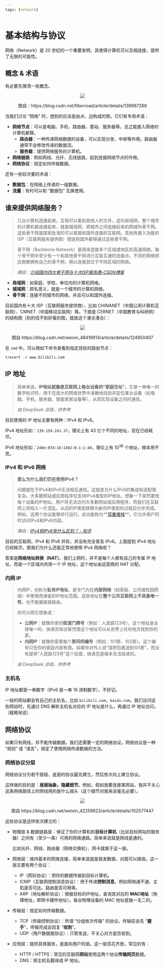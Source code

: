 ```yaml
---
tags: [network]
---
```

# 基本结构与协议

网络（Network）是 20 世纪的一个重要发明，其使得计算机可以互相连接，提供了无限的可能性。

## 概念 & 术语

有必要先理清一些概念。

<center>
    <img src="https://i-blog.csdnimg.cn/blog_migrate/86b25c0a2c3a7d3de440d32b57403753.png"/>
    <p>
        图自：https://blog.csdn.net/fiberroad/article/details/139987286
    </p>
</center>

当我们讨论 “网络” 时，想到的应该是由点、边构成的图，它们有专用术语：

- **网络节点**：可以是电脑、手机、路由器、基站、服务器等，总之能接入网络的计算机都算。
  - **路由器**：一种传递网络数据的设备，可以实现分发、中继等作用。路由器通常不会修改传递的数据流。
  - **服务器**：提供网络服务的计算机。
- **网络链路**：例如网线、光纤、无线链路，起到连接网络节点的作用。
- **网络协议**：规定如何传输数据。

还有一些较次要的术语：

- **数据包**：在网络上传递的一组数据。
- **流量**：有时可以和 “数据包” 互换使用。

## 谁来提供网络服务？

> 几台计算机连接起来，互相可以看到其他人的文件，这叫局域网，整个城市的计算机都连接起来，就是城域网，把城市之间连接起来的网就叫骨干网。这些骨干网是国家批准的可以直接和国外连接的互联网。其他有接入功能的ISP（互联网服务提供商）想连到国外都得通过这些骨干网。
>
> 骨干网（Backbone Network）是用来连接多个区域或地区的高速网络。每个骨干网中至少有一个和其他骨干网进行互联互通的连接点。不同的网络供应商都拥有自己的骨干网，用以连接其位于不同区域的网络。
>
> *摘自：[介绍国内四大骨干网与十大ISP服务商-CSDN博客](https://blog.csdn.net/weixin_48419914/article/details/124950407)*

- **局域网**：如家庭、学校、单位内的计算机网络。
- **城域网**：顾名思义，就是一个城市的计算机网络。
- **骨干网**：连接不同城市的网络，并且可以和国外连接。

目前国内有十大 ISP（互联网服务提供商），比如 CHINANET（中国公用计算机互联网）、CMNET（中国移动互联网）等。下面是 CERNET（中国教育与科研网）的结构图（别的找不到好看的图，就放这个凑合凑合）：

<center>
    <img src="https://i-blog.csdnimg.cn/blog_migrate/34a65807e93656e90a9f12394f954254.png"/>
    <p>
        图自 https://blog.csdn.net/weixin_48419914/article/details/124950407
    </p>
</center>

在 `cmd` 中，可以用如下命令查看到指定目标的路由节点：

```cmd
tracert -4 www.bilibili.com
```

## IP 地址

> 简单来说，**IP地址就像是互联网上每台设备的“家庭住址”**。它是一串唯一的数字标识符，用于在庞大的网络世界中准确地找到并定位某台设备（如电脑、手机、服务器、智能家居设备等），从而实现设备之间的通信。
>
> *由 DeepSeek 总结，供参考*

目前使用的 IP 地址主要有两种：IPv4 和 IPv6。

IPv4 地址形如：`139.159.241.37`，理论上有 43 亿个不同的地址，现在已经耗尽。

IPv6 地址形如：`240e:97d:10:1402:0:1:1:40`，理论上有 $10^{38}$ 个地址，根本用不完。

### IPv4 和 IPv6 网络

> **那么为什么我们仍在使用IPv4？**
>
> 问题就在于IPv4和IPv6无法相互通信。这就是为什么IPv6的集成和适配很复杂。大多数网站或应用程序仅支持IPv4类型的IP地址。想象一下突然更改每个设备的IP地址。用户将无法访问大多数网站或应用程序，而我们在互联网上将陷入一片混乱。从旧的IP类型转换为新的IP类型的过程应分步完成。例如，这两个协议能够并行运行。此功能称为**[双重堆栈](https://zhida.zhihu.com/search?content_id=148509735&content_type=Article&match_order=1&q=双重堆栈&zhida_source=entity)**。它允许用户同时访问IPv4和IPv6内容。
>
> *摘自：[IPv4和IPv6有什么区别？ - 知乎](https://zhuanlan.zhihu.com/p/271708071)*

目前的互联网，IPv4 和 IPv6 并存，并没有完全普及 IPv6。上面提到 IPv4 地址已经耗尽，那我们为什么还能正常地使用 IPv4 网络呢？

答案是**网络地址转换（NAT）**。我们上网时，并不是每个人都有自己的专属 IP 地址，而是一个区域内共用一个 IP 地址，这个地址由运营商的 NAT 分配。

### 内网 IP

> 内网IP，也称为**私有IP地址**，是专门为在**内部网络**（如家庭、公司或校园网络）中使用而保留的IP地址范围。这些地址在**整个公共互联网上不具备唯一性**，也不能被直接路由。
>
> 你可以把它想象成：
>
> - **公网IP**：就像你家的**街道门牌号**（例如：人民路123号）。这个地址是全球唯一的，快递员和访客凭借这个地址可以从世界上任何地方找到你的家。
> - **内网IP**：就像你家里每个**房间的编号**（例如：101房、102房）。这个编号只在你的家庭内部有效。如果你对外人说“请把包裹送到101房”，而没有提供“人民路123号”这个前提，快递员是根本无法投递的。
>
> *由 DeepSeek 总结，供参考*

### 主机名

IP 地址都是一串数字（IPv6 是一串 16 进制数字），不好记。

一般的网站都会有自己的主机名，比如 `bilibili.com`，`baidu.com`。我们访问这些网站时，先通过 DNS 解析主机名对应的 IP 地址是什么，再通过 IP 地址访问。（粗略地说）

## 网络协议

如果只有网线，并不能传输数据。我们还需要一定的网络协议。网络协议是一种 “规则” 或 “语言”，规定了使用网络传递数据的方法。

### 网络协议分层

网络协议分为若干层级，底层的协议最先建立，然后依次向上建立协议。

这样做的目的是：**层层抽象，隐藏细节**。例如，假如我要连接某网站，我并不关心这条网络路径上的网线用的是什么插头（这个细节对我来说毫无必要）。

<center>
    <img src="https://i-blog.csdnimg.cn/blog_migrate/fe136ff4ea9475434b1748dc007d15c2.png"/>
    <p>
        图自 https://blog.csdn.net/weixin_42259823/article/details/102577447
    </p>
</center>

这些协议是这样依次建立的：

- 物理层 & 数据链路层：保证了你的计算机和**目标计算机**（比如目标网站的服务器）之间有（至少一条）可用的网络通路。简单来说就是网线是通的。

  比如光纤、网线、路由器（网络交换机）、网卡就属于这一层。

- 网络层：维持基本的网络连接，简单来说就是我发数据，对面可以接收。这一层主要有两个协议：

  - IP（网际协议）：把你的数据传输到目标计算机。
  - ICMP（互联网控制消息协议）：用于传递**控制消息**，例如网络通不通、主机是否可达、路由是否可用等。
  - ARP（地址解析协议）：根据目标的IP地址，查询其对应的 **MAC地址**（物理地址，即网卡硬件地址）。每台物理设备的 MAC 地址是独一无二的。

- 传输层：规定如何传输数据。

  - TCP（传输控制协议）：所谓 “分组依次传输” 的协议，传输前会先 “**握手**”，传输完成会回复 “**收到**”。
  - UDP（用户数据报协议）：只管发送，不关心对方是否收到。

- 应用层：提供具体服务，是面向用户的层。这一层百花齐放，常见的有：

  - HTTP / HTTPS：常见的互联网**网站**使用这两个协议**传输网页**数据。
  - DNS：把主机名翻译成 IP 地址。

